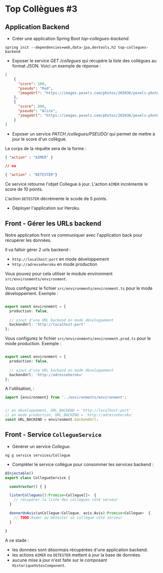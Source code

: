 # Top Collègues #3

## Application Backend

* Créer une application Spring Boot _top-collegues-backend_.

```
spring init --dependencies=web,data-jpa,devtools,h2 top-collegues-backend
```

* Exposer le service _GET /collegues_ qui récupère la liste des collègues au format JSON. Voici un exemple de réponse :

```json
[
    {
      "score": 100,
      "pseudo": "Rod",
      "imageUrl": "https://images.pexels.com/photos/265036/pexels-photo-265036.jpeg?w=1260&h=750&auto=compress&cs=tinysrgb"
    },
    {
      "score": 800,
      "pseudo": "Alice",
      "imageUrl": "https://images.pexels.com/photos/265036/pexels-photo-265036.jpeg?w=1260&h=750&auto=compress&cs=tinysrgb"
    }
]
```

* Exposer un service _PATCH /collegues/PSEUDO/_ qui permet de mettre à jour le score d'un collègue.

Le corps de la réquête sera de la forme :

```json
{ "action" : "AIMER" }

// ou

{ "action" : "DETESTER"}

```
Ce service retourne l'objet Collegue à jour.
L'action `AIMER` incrémente le score de 10 points.

L'action `DETESTER` décrémente le scode de 5 points.

* Déployer l'application sur Heroku.


## Front - Gérer les URLs backend

Notre application front va communiquer avec l'application back pour récupérer les données.

Il va falloir gérer 2 urls backend :
* `http://localhost:port` en mode développement
* `http://adresseheroku` en mode production

Vous pouvez pour cela utiliser le module environment `src/environments/environment`.

Vous configurez le fichier `src/environments/environment.ts` pour le mode développement. Exemple :

```ts

export const environment = {
  production: false,
  
  // ajout d'une URL backend en mode développement
  backendUrl: 'http://localhost:port'
};


```

Vous configurez le fichier `src/environments/environment.prod.ts` pour le mode production. Exemple :

```ts

export const environment = {
  production: false,
  
  // ajout d'une URL backend en mode développement
  backendUrl: 'http://adresseheroku'
};


```

A l'utilisation, :

```ts
import {environment} from '../environments/environment';


// en développement, URL_BACKEND = 'http://localhost:port'
// en mode production, URL_BACKEND = 'http://adresseheroku'
const URL_BACKEND = environment.backendUrl;


```




## Front - Service `CollegueService`

* Générer un service _Collegue_.

```
ng g service services/Collegue
```

* Compléter le service collègue pour consommer les services backend :

```ts
@Injectable()
export class CollegueService {

  constructor() { }

  listerCollegues():Promise<Collegue[]>  {
    // récupérer la liste des collègues côté serveur
  }

  donnerUnAvis(unCollegue:Collegue, avis:Avis):Promise<Collegue>  {
    // TODO Aimer ou Détester un collègue côté serveur
  }

}
```

A ce stade :
* les données sont désormais récupérées d'une application backend.
* les actions `AIMER` ou `DETESTER` mettent à jour la base de données.
* aucune mise à jour n'est faite sur le composant `HistoriqueVotesComponent`.
